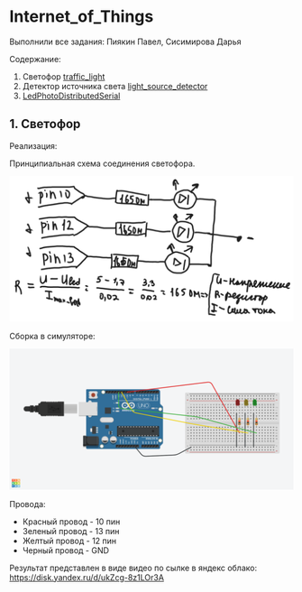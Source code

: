 # Internet_of_Things
Выполнили все задания: Пиякин Павел, Сисимирова Дарья

Содержание:

1. Светофор [traffic_light](https://github.com/Deppkepa/Internet_of_Things/tree/main/traffic_light)
2. Детектор источника света [light_source_detector](https://github.com/Deppkepa/Internet_of_Things/tree/main/light_source_detector)
3. [LedPhotoDistributedSerial](https://github.com/Deppkepa/Internet_of_Things/tree/main/LedPhotoDistributedSerial)

## 1. Светофор
Реализация:

Принципиальная схема соединения светофора.

![картинка 1](https://github.com/Deppkepa/Internet_of_Things/blob/main/images/null%20(1).png)

Сборка в симуляторе:

![картинка 2](https://github.com/Deppkepa/Internet_of_Things/blob/main/images/Grand%20Tumelo-Jaban.png)

Провода:

* Красный провод - 10 пин
* Зеленый провод - 13 пин
* Желтый провод - 12 пин
* Черный провод - GND

Результат представлен в виде видео по сылке в яндекс облако: https://disk.yandex.ru/d/ukZcg-8z1LOr3A
